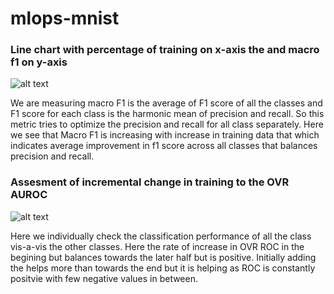 # mlops-mnist

### Line chart with percentage of training on x-axis the  and macro f1 on y-axis
![alt text](https://github.com/jhashankar0405/mlops-mnist/blob/feature/quiz3/images/quiz3_output.png)

We are measuring macro F1 is the average of F1 score of all the classes and F1 score for each class is the harmonic mean of precision and recall. So this metric tries to optimize the precision and recall for all class separately. Here we see that Macro F1 is increasing with increase in training data that which indicates average improvement in f1 score across all classes that balances precision and recall.


### Assesment of incremental change in training to the OVR AUROC
![alt text](https://github.com/jhashankar0405/mlops-mnist/blob/feature/assignment-11/images/inc_pct_vs_change_roc.png)

Here we individually check the classification performance of all the class vis-a-vis the other classes. Here the rate of increase in OVR ROC in the begining but balances towards the later half but is positive. Initially adding the helps more than towards the end but it is helping as ROC is constantly positvie with few negative values in between.
